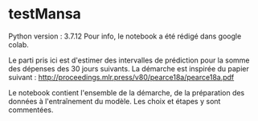 # **testMansa**

Python version : 3.7.12
Pour info, le notebook a été rédigé dans google colab.

Le parti pris ici est d'estimer des intervalles de prédiction pour la somme des dépenses des 30 jours suivants. 
La démarche est inspirée du papier suivant : http://proceedings.mlr.press/v80/pearce18a/pearce18a.pdf

Le notebook contient l'ensemble de la démarche, de la préparation des données à l'entraînement du modèle. 
Les choix et étapes y sont commentées. 

